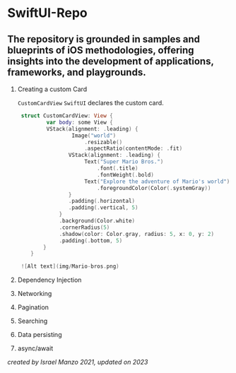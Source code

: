 # SwiftUI-Repo

## The repository is grounded in samples and blueprints of iOS methodologies, offering insights into the development of applications, frameworks, and playgrounds.

1. Creating a custom Card

   ```CustomCardView``` ```SwiftUI``` declares the custom card.
   ```swift
	struct CustomCardView: View {
    	    var body: some View {
        	VStack(alignment: .leading) {
            	    Image("world")
                        .resizable()
                        .aspectRatio(contentMode: .fit)
                   VStack(alignment: .leading) {
                        Text("Super Mario Bros.")
                            .font(.title)
                            .fontWeight(.bold)
                        Text("Explore the adventure of Mario's world")
                            .foregroundColor(Color(.systemGray))
                   }
                   .padding(.horizontal)
                   .padding(.vertical, 5)
                }
                .background(Color.white)
                .cornerRadius(5)
                .shadow(color: Color.gray, radius: 5, x: 0, y: 2)
                .padding(.bottom, 5)
           }
       }

	![Alt text](img/Mario-bros.png)

2. Dependency Injection

3. Networking

4. Pagination

5. Searching

6. Data persisting

7. async/await


_created by Israel Manzo 2021, updated on 2023_
